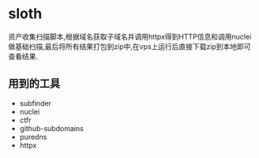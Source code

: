 # sloth
资产收集扫描脚本,根据域名获取子域名并调用httpx得到HTTP信息和调用nuclei做基础扫描,最后将所有结果打包到zip中,在vps上运行后直接下载zip到本地即可查看结果.
## 用到的工具
* subfinder
* nuclei
* ctfr
* github-subdomains
* puredns
* httpx
